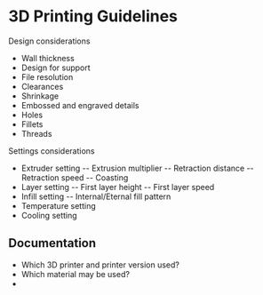 # 3D Printing Guidelines

Design considerations

* Wall thickness
* Design for support
* File resolution
* Clearances
* Shrinkage
* Embossed and engraved details
* Holes
* Fillets
* Threads

Settings considerations

* Extruder setting -- Extrusion multiplier -- Retraction distance -- Retraction speed -- Coasting
* Layer setting -- First layer height -- First layer speed
* Infill setting -- Internal/Eternal fill pattern
* Temperature setting
* Cooling setting

## Documentation

* Which 3D printer and printer version used?
* Which material may be used?
* 